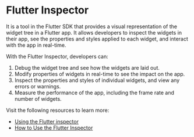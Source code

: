 # Flutter Inspector

It is a tool in the Flutter SDK that provides a visual representation of the widget tree in a Flutter app. It allows developers to inspect the widgets in their app, see the properties and styles applied to each widget, and interact with the app in real-time.

With the Flutter Inspector, developers can:

1. Debug the widget tree and see how the widgets are laid out.
2. Modify properties of widgets in real-time to see the impact on the app.
3. Inspect the properties and styles of individual widgets, and view any errors or warnings.
4. Measure the performance of the app, including the frame rate and number of widgets.

Visit the following resources to learn more:

- [Using the Flutter inspector](https://docs.flutter.dev/development/tools/devtools/inspector)
- [How to Use the Flutter Inspector](https://www.youtube.com/watch?v=CcLfGJZS8ns)